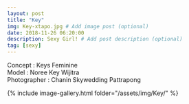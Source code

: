 ```yaml
---
layout: post
title: "Key"
img: Key-xtapo.jpg # Add image post (optional)
date: 2018-11-26 06:20:00
description: Sexy Girl! # Add post description (optional)
tag: [sexy]
---
```

Concept : Keys Feminine  
Model : Noree Key Wijitra  
Photographer : Chanin Skywedding Pattrapong      


{% include image-gallery.html folder="/assets/img/Key/" %}

